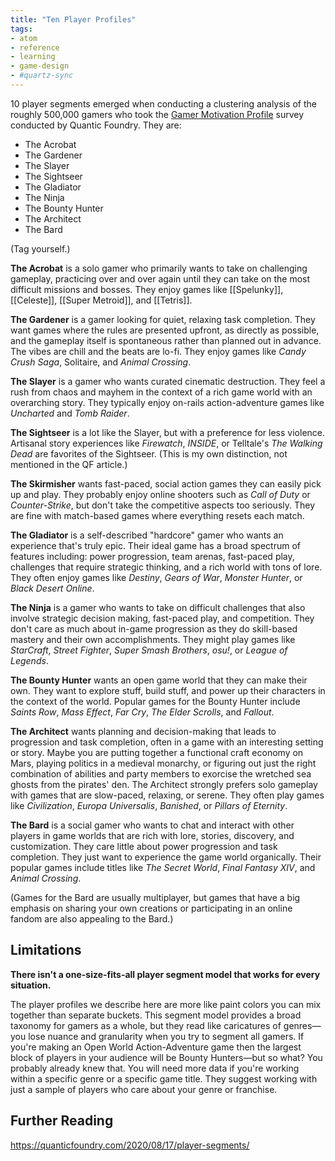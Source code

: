 ```yaml
---
title: "Ten Player Profiles"
tags:
- atom
- reference
- learning
- game-design
- #quartz-sync
---
```


10 player segments emerged when conducting a clustering analysis of the roughly 500,000 gamers who took the [Gamer Motivation Profile](https://apps.quanticfoundry.com/surveys/start/gamerprofile/) survey conducted by Quantic Foundry. They are:
- The Acrobat
- The Gardener
- The Slayer
- The Sightseer
- The Gladiator
- The Ninja
- The Bounty Hunter
- The Architect
- The Bard

(Tag yourself.)

**The Acrobat** is a solo gamer who primarily wants to take on challenging gameplay, practicing over and over again until they can take on the most difficult missions and bosses. They enjoy games like [[Spelunky]], [[Celeste]], [[Super Metroid]], and [[Tetris]].

**The Gardener** is a gamer looking for quiet, relaxing task completion. They want games where the rules are presented upfront, as directly as possible, and the gameplay itself is spontaneous rather than planned out in advance. The vibes are chill and the beats are lo-fi. They enjoy games like *Candy Crush Saga*, Solitaire, and *Animal Crossing*.

**The Slayer** is a gamer who wants curated cinematic destruction. They feel a rush from chaos and mayhem in the context of a rich game world with an overarching story. They typically enjoy on-rails action-adventure games like *Uncharted* and *Tomb Raider*.

**The Sightseer** is a lot like the Slayer, but with a preference for less violence. Artisanal story experiences like *Firewatch*, *INSIDE*, or Telltale's *The Walking Dead* are favorites of the Sightseer. (This is my own distinction, not mentioned in the QF article.)

**The Skirmisher** wants fast-paced, social action games they can easily pick up and play. They probably enjoy online shooters such as *Call of Duty* or *Counter-Strike*, but don't take the competitive aspects too seriously. They are fine with match-based games where everything resets each match.

**The Gladiator** is a self-described "hardcore" gamer who wants an experience that's truly epic. Their ideal game has a broad spectrum of features including: power progression, team arenas, fast-paced play, challenges that require strategic thinking, and a rich world with tons of lore. They often enjoy games like *Destiny*, *Gears of War*, *Monster Hunter*, or *Black Desert Online*.

**The Ninja** is a gamer who wants to take on difficult challenges that also involve strategic decision making, fast-paced play, and competition. They don't care as much about in-game progression as they do skill-based mastery and their own accomplishments. They might play games like *StarCraft*, *Street Fighter*, *Super Smash Brothers*, *osu!*, or *League of Legends*.

**The Bounty Hunter** wants an open game world that they can make their own. They want to explore stuff, build stuff, and power up their characters in the context of the world. Popular games for the Bounty Hunter include *Saints Row*, *Mass Effect*, *Far Cry*, *The Elder Scrolls*, and *Fallout*.

**The Architect** wants planning and decision-making that leads to progression and task completion, often in a game with an interesting setting or story. Maybe you are putting together a functional craft economy on Mars, playing politics in a medieval monarchy, or figuring out just the right combination of abilities and party members to exorcise the wretched sea ghosts from the pirates' den. The Architect strongly prefers solo gameplay with games that are slow-paced, relaxing, or serene. They often play games like *Civilization*, *Europa Universalis*, *Banished*, or *Pillars of Eternity*.

**The Bard** is a social gamer who wants to chat and interact with other players in game worlds that are rich with lore, stories, discovery, and customization. They care little about power progression and task completion. They just want to experience the game world organically. Their popular games include titles like *The Secret World*, *Final Fantasy XIV*, and *Animal Crossing*.

(Games for the Bard are usually multiplayer, but games that have a big emphasis on sharing your own creations or participating in an online fandom are also appealing to the Bard.)

## Limitations

**There isn't a one-size-fits-all player segment model that works for every situation.**

The player profiles we describe here are more like paint colors you can mix together than separate buckets. This segment model provides a broad taxonomy for gamers as a whole, but they read like caricatures of genres—you lose nuance and granularity when you try to segment all gamers. If you're making an Open World Action-Adventure game then the largest block of players in your audience will be Bounty Hunters—but so what? You probably already knew that. You will need more data if you're working within a specific genre or a specific game title. They suggest working with just a sample of players who care about your genre or franchise.

## Further Reading

https://quanticfoundry.com/2020/08/17/player-segments/
